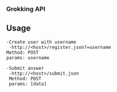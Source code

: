 ### Grokking API
##  Usage

    -Create user with username
     -http://<host>/register.json?=username
    Method: POST
    params: username

    -Submit answer
     -http://<host>/submit.json
     Method: POST
     params: [data]
